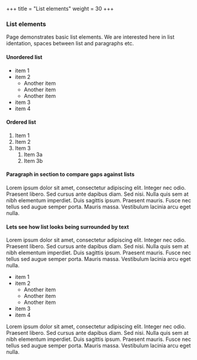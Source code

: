 +++
title = "List elements"
weight = 30
+++

### List elements

Page demonstrates basic list elements. We are interested here in list identation, spaces between list and paragraphs etc.

#### Unordered list

* item 1
* item 2
  * Another item
  * Another item
  * Another item
* item 3
* item 4


#### Ordered list

1. Item 1
1. Item 2
1. Item 3
   1. Item 3a
   1. Item 3b

#### Paragraph in section to compare gaps against lists

Lorem ipsum dolor sit amet, consectetur adipiscing elit. Integer nec odio. Praesent libero. Sed cursus ante dapibus diam. Sed nisi. Nulla quis sem at nibh elementum imperdiet. Duis sagittis ipsum. Praesent mauris. Fusce nec tellus sed augue semper porta. Mauris massa. Vestibulum lacinia arcu eget nulla. 

#### Lets see how list looks being surrounded by text

Lorem ipsum dolor sit amet, consectetur adipiscing elit. Integer nec odio. Praesent libero. Sed cursus ante dapibus diam. Sed nisi. Nulla quis sem at nibh elementum imperdiet. Duis sagittis ipsum. Praesent mauris. Fusce nec tellus sed augue semper porta. Mauris massa. Vestibulum lacinia arcu eget nulla. 

- item 1
- item 2
  - Another item
  - Another item
  - Another item
- item 3
- item 4

Lorem ipsum dolor sit amet, consectetur adipiscing elit. Integer nec odio. Praesent libero. Sed cursus ante dapibus diam. Sed nisi. Nulla quis sem at nibh elementum imperdiet. Duis sagittis ipsum. Praesent mauris. Fusce nec tellus sed augue semper porta. Mauris massa. Vestibulum lacinia arcu eget nulla. 

